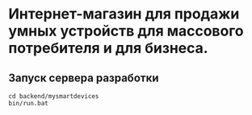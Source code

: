# Интернет-магазин для продажи умных устройств для массового потребителя и для бизнеса.

## Запуск сервера разработки

    cd backend/mysmartdevices
    bin/run.bat